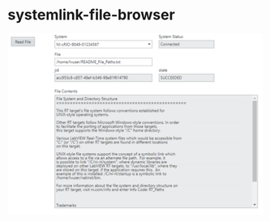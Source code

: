 # systemlink-file-browser
 
![alt Screen Shot](https://github.com/joshuaprewitt/systemlink-file-browser/blob/master/screenshot.png)
